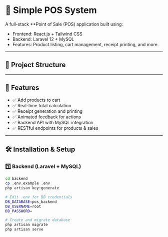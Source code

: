 # 🧾 Simple POS System

A full-stack **Point of Sale (POS) application built using:

- Frontend: React.js + Tailwind CSS  
- Backend: Laravel 12 + MySQL  
- Features: Product listing, cart management, receipt printing, and more.

---


## 📁 Project Structure
---

## 🚀 Features

- ✅ Add products to cart
- ✅ Real-time total calculation
- ✅ Receipt generation and printing 
- ✅ Animated feedback for actions
- ✅ Backend API with MySQL integration
- ✅ RESTful endpoints for products & sales

---

## 🛠️ Installation & Setup

### 1️⃣ Backend (Laravel + MySQL)

```bash
cd backend
cp .env.example .env
php artisan key:generate

# Edit .env for DB credentials
DB_DATABASE=pos_backend
DB_USERNAME=root
DB_PASSWORD=

# Create and migrate database
php artisan migrate
php artisan serve
